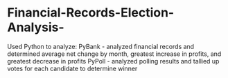 # Financial-Records-Election-Analysis-

Used Python to analyze:
  PyBank - analyzed financial records and determined average net change by month, greatest increase in profits, and greatest decrease in profits 
  PyPoll - analyzed polling results and tallied up votes for each candidate to determine winner 
